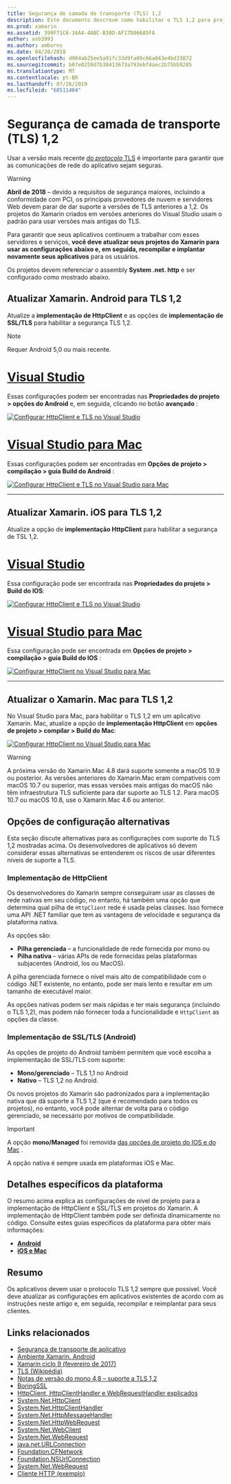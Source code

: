 ```yaml
---
title: Segurança de camada de transporte (TLS) 1,2
description: Este documento descreve como habilitar o TLS 1,2 para projetos Xamarin. iOS, Xamarin. Android e Xamarin. Mac. Ele demonstra como fazer isso no Visual Studio 2019 e Visual Studio para Mac.
ms.prod: xamarin
ms.assetid: 399F71C6-16A4-4ABC-B30D-AF17D066A5FA
author: asb3993
ms.author: amburns
ms.date: 04/20/2018
ms.openlocfilehash: d904ab25ee5a91fc33d9fa09c66a043e4bd33872
ms.sourcegitcommit: b07e0259d7b30413673a793ebf4aec2b75bb9285
ms.translationtype: MT
ms.contentlocale: pt-BR
ms.lasthandoff: 07/26/2019
ms.locfileid: "68511404"
---
```

# <a name="transport-layer-security-tls-12"></a>Segurança de camada de transporte (TLS) 1,2

Usar a versão mais recente [ _do protocolo_ TLS](https://en.wikipedia.org/wiki/Transport_Layer_Security) é importante para garantir que as comunicações de rede do aplicativo sejam seguras.

> [!WARNING]
> **Abril de 2018** – devido a requisitos de segurança maiores, incluindo a conformidade com PCI, os principais provedores de nuvem e servidores Web devem parar de dar suporte a versões de TLS anteriores a 1,2.  Os projetos do Xamarin criados em versões anteriores do Visual Studio usam o padrão para usar versões mais antigas do TLS.
>
> Para garantir que seus aplicativos continuem a trabalhar com esses servidores e serviços, **você deve atualizar seus projetos do Xamarin para usar as configurações abaixo e, em seguida, recompilar e implantar novamente seus aplicativos** para os usuários.

Os projetos devem referenciar o assembly **System .net. http** e ser configurado como mostrado abaixo.

## <a name="update-xamarinandroid-to-tls-12"></a>Atualizar Xamarin. Android para TLS 1,2

Atualize a **implementação de HttpClient** e as opções de **implementação de SSL/TLS** para habilitar a segurança TLS 1,2.

> [!NOTE]
> Requer Android 5,0 ou mais recente.

# <a name="visual-studiotabwindows"></a>[Visual Studio](#tab/windows)

Essas configurações podem ser encontradas nas **Propriedades do projeto > opções do Android** e, em seguida, clicando no botão **avançado** :

[![Configurar HttpClient e TLS no Visual Studio](transport-layer-security-images/android-win-sml.png)](transport-layer-security-images/android-win.png#lightbox)

# <a name="visual-studio-for-mactabmacos"></a>[Visual Studio para Mac](#tab/macos)

Essas configurações podem ser encontradas em **Opções de projeto > compilação > guia Build do Android** :

[![Configurar HttpClient e TLS no Visual Studio para Mac](transport-layer-security-images/android-mac-sml.png)](transport-layer-security-images/android-mac.png#lightbox)

-----

## <a name="update-xamarinios-to-tls-12"></a>Atualizar Xamarin. iOS para TLS 1,2

Atualize a opção de **implementação HttpClient** para habilitar a segurança de TSL 1,2.

# <a name="visual-studiotabwindows"></a>[Visual Studio](#tab/windows)

Essa configuração pode ser encontrada nas **Propriedades do projeto > Build do IOS**:

[![Configurar HttpClient e TLS no Visual Studio](transport-layer-security-images/ios-win-sml.png)](transport-layer-security-images/ios-win.png#lightbox)

# <a name="visual-studio-for-mactabmacos"></a>[Visual Studio para Mac](#tab/macos)

Essa configuração pode ser encontrada em **Opções de projeto > compilação > guia Build do IOS** :

[![Configurar HttpClient no Visual Studio para Mac](transport-layer-security-images/ios-mac-sml.png)](transport-layer-security-images/ios-mac.png#lightbox)

-----

## <a name="update-xamarinmac-to-tls-12"></a>Atualizar o Xamarin. Mac para TLS 1,2

No Visual Studio para Mac, para habilitar o TLS 1,2 em um aplicativo Xamarin. Mac, atualize a opção de **implementação HttpClient** em **opções de projeto > compilar > Build do Mac**:

[![Configurar HttpClient no Visual Studio para Mac](transport-layer-security-images/macos-mac-sml.png)](transport-layer-security-images/macos-mac.png#lightbox)

> [!WARNING]
> A próxima versão do Xamarin.Mac 4.8 dará suporte somente a macOS 10.9 ou posterior.
> As versões anteriores do Xamarin.Mac eram compatíveis com macOS 10.7 ou superior, mas essas versões mais antigas do macOS não têm infraestrutura TLS suficiente para dar suporte ao TLS 1.2. Para macOS 10.7 ou macOS 10.8, use o Xamarin.Mac 4.6 ou anterior.

## <a name="alternative-configuration-options"></a>Opções de configuração alternativas

Esta seção discute alternativas para as configurações com suporte do TLS 1,2 mostradas acima.
Os desenvolvedores de aplicativos só devem considerar essas alternativas se entenderem os riscos de usar diferentes níveis de suporte a TLS.

### <a name="httpclient-implementation"></a>Implementação de HttpClient

Os desenvolvedores do Xamarin sempre conseguiram usar as classes de rede nativas em seu código, no entanto, há também uma opção que determina qual pilha de `HttpClient` rede é usada pelas classes. Isso fornece uma API .NET familiar que tem as vantagens de velocidade e segurança da plataforma nativa.

As opções são:

- **Pilha gerenciada** – a funcionalidade de rede fornecida por mono ou
- **Pilha nativa** – várias APIs de rede fornecidas pelas plataformas subjacentes (Android, Ios ou MacOS).

A pilha gerenciada fornece o nível mais alto de compatibilidade com o código .NET existente, no entanto, pode ser mais lento e resultar em um tamanho de executável maior.

As opções nativas podem ser mais rápidas e ter mais segurança (incluindo o TLS 1,2), mas podem não fornecer toda a funcionalidade e `HttpClient` as opções da classe.

### <a name="ssltls-implementation-android"></a>Implementação de SSL/TLS (Android)

As opções de projeto do Android também permitem que você escolha a implementação de SSL/TLS com suporte:

- **Mono/gerenciado** – TLS 1,1 no Android
- **Nativo** – TLS 1,2 no Android.

Os novos projetos do Xamarin são padronizados para a implementação nativa que dá suporte a TLS 1,2 (que é recomendado para todos os projetos), no entanto, você pode alternar de volta para o código gerenciado, se necessário por motivos de compatibilidade.

> [!IMPORTANT]
> A opção **mono/Managed** foi removida [das opções de projeto do IOS e do Mac](https://github.com/xamarin/release-notes-archive/blob/master/release-notes/ios/xamarin.ios_10/xamarin.ios_10.8.md) .
>
> A opção nativa é sempre usada em plataformas iOS e Mac.

## <a name="platform-specific-details"></a>Detalhes específicos da plataforma

O resumo acima explica as configurações de nível de projeto para a implementação de HttpClient e SSL/TLS em projetos do Xamarin. A implementação de HttpClient também pode ser definida dinamicamente no código. Consulte estes guias específicos da plataforma para obter mais informações:

- [**Android**](~/android/app-fundamentals/http-stack.md)
- [**iOS e Mac**](~/cross-platform/macios/http-stack.md)

## <a name="summary"></a>Resumo

Os aplicativos devem usar o protocolo TLS 1,2 sempre que possível.
Você deve atualizar as configurações em aplicativos existentes de acordo com as instruções neste artigo e, em seguida, recompilar e reimplantar para seus clientes.

## <a name="related-links"></a>Links relacionados

- [Segurança de transporte de aplicativo](~/ios/app-fundamentals/ats.md)
- [Ambiente Xamarin. Android](~/android/deploy-test/environment.md)
- [Xamarin ciclo 9 (fevereiro de 2017)](https://releases.xamarin.com/stable-release-cycle-9/)
- [TLS (Wikipédia)](https://en.wikipedia.org/wiki/Transport_Layer_Security)
- [Notas de versão do mono 4,8 – suporte a TLS 1,2](https://www.mono-project.com/docs/about-mono/releases/4.8.0/#tls-12-support)
- [BoringSSL](https://boringssl.googlesource.com/boringssl/)
- [HttpClient, HttpClientHandler e WebRequestHandler explicados](https://blogs.msdn.microsoft.com/henrikn/2012/08/07/httpclient-httpclienthandler-and-webrequesthandler-explained/)
- [System.Net.HttpClient](https://msdn.microsoft.com/library/system.net.http.httpclient(v=vs.118).aspx)
- [System.Net.HttpClientHandler](https://msdn.microsoft.com/library/system.net.http.httpclienthandler(v=vs.118).aspx)
- [System.Net.HttpMessageHandler](https://msdn.microsoft.com/library/system.net.http.httpmessagehandler(v=vs.118).aspx)
- [System.Net.HttpWebRequest](https://msdn.microsoft.com/library/system.net.httpwebrequest(v=vs.110).aspx)
- [System.Net.WebClient](https://msdn.microsoft.com/library/system.net.webclient(v=vs.110).aspx)
- [System.Net.WebRequest](https://msdn.microsoft.com/library/system.net.webrequest(v=vs.110).aspx)
- [java.net.URLConnection](https://developer.android.com/reference/java/net/URLConnection.html)
- [Foundation.CFNetwork](xref:CoreFoundation.CFNetwork)
- [Foundation.NSUrlConnection](xref:Foundation.NSUrlConnection)
- [System.Net.WebRequest](https://msdn.microsoft.com/library/system.net.webrequest(v=vs.110).aspx)
- [Cliente HTTP (exemplo)](https://developer.xamarin.com/samples/monotouch/HttpClient/)
